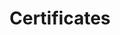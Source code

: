 ---
title: 'Certificates'
type: landing

sections:
  - block: resume-awards
    content:
      #title: Certificates
      username: admin
---